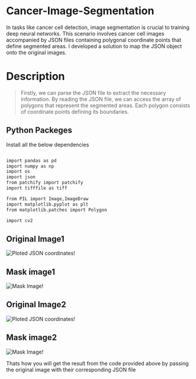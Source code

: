 # Cancer-Image-Segmentation
In tasks like cancer cell detection, image segmentation is crucial to training deep neural networks. This scenario involves cancer cell images accompanied by JSON files containing polygonal coordinate points that define segmented areas. I developed a solution to map the JSON object onto the original images. 

# Description
> Firstly, we can parse the JSON file to extract the necessary information.
> By reading the JSON file, we can access the array of polygons that represent
> the segmented areas. Each polygon consists of coordinate points defining its boundaries.


## Python Packeges
Install all the below dependencies

```sh

import pandas as pd
import numpy as np
import os
import json
from patchify import patchify
import tifffile as tiff

from PIL import Image,ImageDraw
import matplotlib.pyplot as plt
from matplotlib.patches import Polygon

import cv2

```
## Original Image1
![Ploted JSON coordinates!](https://github.com/Ibadullah-Kahttana/Cancer-Image-Segmentation/assets/97878195/da564fab-ece4-4230-b951-6c107f668d3e)

## Mask image1
![Mask Image!](https://github.com/Ibadullah-Kahttana/Cancer-Image-Segmentation/assets/97878195/c377b238-776e-449e-afe6-437f88d0222f)

## Original Image2
![Ploted JSON coordinates!](https://github.com/Ibadullah-Kahttana/Cancer-Image-Segmentation/assets/97878195/084e69dd-22d6-4ea9-86e1-4527b9cb02b4)

## Mask image2
![Mask Image!](https://github.com/Ibadullah-Kahttana/Cancer-Image-Segmentation/assets/97878195/296dbaf4-74f0-408f-b77f-9579e3f1e35e)


Thats how you will get the result from the code provided above by passing the original image with their corresponding JSON file
